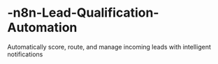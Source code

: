 # -n8n-Lead-Qualification-Automation
Automatically score, route, and manage incoming leads with intelligent notifications
